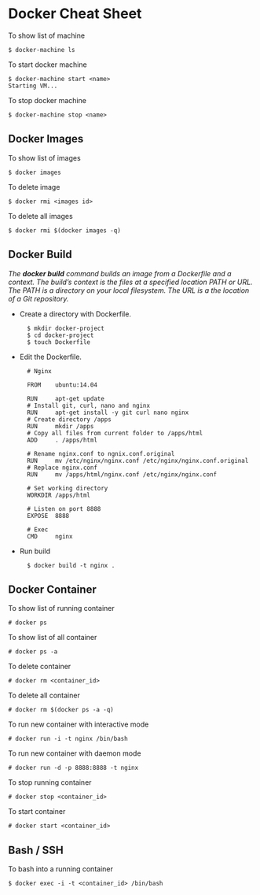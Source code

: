 # Docker Cheat Sheet

To show list of machine

	$ docker-machine ls
	
To start docker machine

	$ docker-machine start <name>
	Starting VM...

To stop docker machine

	$ docker-machine stop <name>
	
## Docker Images

To show list of images

	$ docker images

To delete image

	$ docker rmi <images id>
	
To delete all images

	$ docker rmi $(docker images -q)
	
## Docker Build

*The **docker build** command builds an image from a Dockerfile and a context. The build’s context is the files at a specified location PATH or URL. The PATH is a directory on your local filesystem. The URL is a the location of a Git repository.*

- Create a directory with Dockerfile.

		$ mkdir docker-project
		$ cd docker-project
		$ touch Dockerfile
	
- Edit the Dockerfile.

		# Nginx
		
		FROM 	ubuntu:14.04
		
		RUN 	apt-get update
		# Install git, curl, nano and nginx
		RUN 	apt-get install -y git curl nano nginx
		# Create directory /apps
		RUN 	mkdir /apps
		# Copy all files from current folder to /apps/html
		ADD 	. /apps/html
		
		# Rename nginx.conf to ngnix.conf.original
		RUN     mv /etc/nginx/nginx.conf /etc/nginx/nginx.conf.original
		# Replace nginx.conf
		RUN     mv /apps/html/nginx.conf /etc/nginx/nginx.conf
		
		# Set working directory
		WORKDIR /apps/html
		
		# Listen on port 8888
		EXPOSE 	8888
		
		# Exec
		CMD 	nginx
 
- Run build

		$ docker build -t nginx .
		
## Docker Container

To show list of running container

	# docker ps

To show list of all container

	# docker ps -a

To delete container

	# docker rm <container_id>
	
To delete all container

	# docker rm $(docker ps -a -q)
	
To run new container with interactive mode

	# docker run -i -t nginx /bin/bash
	
To run new container with daemon mode

	# docker run -d -p 8888:8888 -t nginx
	
To stop running container

	# docker stop <container_id>
	
To start container

	# docker start <container_id>
	
## Bash / SSH

To bash into a running container

	$ docker exec -i -t <container_id> /bin/bash
	
